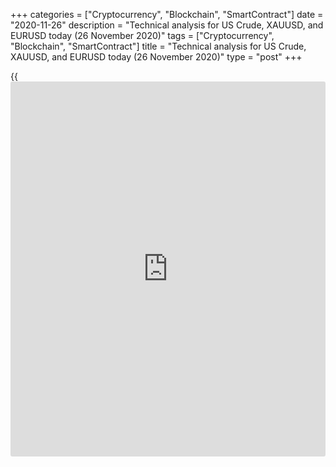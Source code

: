 +++
categories = ["Cryptocurrency", "Blockchain", "SmartContract"]
date = "2020-11-26"
description = "Technical analysis for US Crude, XAUUSD, and EURUSD today (26 November 2020)"
tags = ["Cryptocurrency", "Blockchain", "SmartContract"]
title = "Technical analysis for US Crude, XAUUSD, and EURUSD today (26 November 2020)"
type = "post"
+++

{{<iframe id="large-banner" src="https://www.bounty.group/#slide=13.0" width="100%" height="600" scrolling="no" style="border: 0px solid rgb(216, 221, 230); border-radius: 3px;">}}

2020-11-26

2020-11-26

Short-term forecast for oil, gold, and EURUSD for 26.11.2020Alex
Rodionov

I welcome my fellow traders! I have made a price forecast for US Crude,
XAUUSD, and EURUSD using a combination of margin zones methodology and
technical analysis. Based on the market analysis, I suggest entry
signals for day traders.

The Gold price consolidated below the medium-term support Target Zone 2
[1829.4 — 1820.1].

The article covers the following subjects:

## Oil price forecast for today: USCrude analysis

The oil price broke out Target Zone 2 [44.22 – 43.71]. The next growth
target is Target Zone 3 [49.32 – 48.81].

The trend key support is now in the zone of [41.32 — 40.85].

The short-term oil uptrend continues. The price consolidated above
Target Zone [45.24 – 44.77] yesterday. The next growth target is Gold
Zone [47.38 – 47.14].

Today, I recommend expecting the price correction down to the strong
supports and looking for a buy pattern.

The strong support zones are Additional Zone [44.89 - 44.77] and
Intermediary Zone [43.70 - 43.46]. If the price breaks through the local
high, we shall rearrange the support zones.

### [USCrude ][1]trading ideas for today:

  1. Buy according to the pattern in Additional Zone [44.89 - 44.77]. TakeProfit: 46.02, Gold Zone [47.38 - 47.14]. StopLoss: according to the pattern rules.

  2. Buy according to the pattern in Intermediary Zone [43.70 - 43.46]. TakeProfit: 46.02, Gold Zone [47.38 - 47.14]. StopLoss: according to the pattern rules.

* * *

## Gold price forecast for today: XAUUSD analysis

The gold price consolidated below the middle-term support Target Zone 2
[1829.4 – 1820.1]. The next downside target is in Target Zone 3 [1736.4
– 1727.1].

The traders didn’t react to TZ2, so it is not relevant to enter short
trades in the zone. I suggest we consider short entries in the
resistance zone of [1861.0 – 1850.4] or the trend key resistance [1926.8
— 1915.3].

Let us switch to the shorter timeframe. The volatility was low
yesterday. The short-term gold trend is still down. The downside target
is Gold Zone [1792.9 – 1787.2].

Yesterday’s trading ideas are relevant today. Expect a correction up to
the resistance zones, look for a sell pattern, and sell gold. You should
take a part of profits at the low of November 24.

If the price breaks out Additional Zone upside, it will be relevant to
buy up to Intermediary Zone.

### [XAUUSD][2] trading ideas for today:

  1. Sell according to the pattern in Additional Zone [1832.0 - 1829.1]. TakeProfit: 1801.5, Gold Zone [1792.9 - 1787.2]. StopLoss: according to the pattern rules.

  2. Sell according to the pattern in Intermediary Zone [1863.6 - 1857.8]. TakeProfit: 1801.5, Gold Zone [1792.9 - 1787.2]. StopLoss: according to the pattern rules.

* * *

## Euro/Dollar forecast for today: EURUSD analysis

EURUSD uptrend continues, the price breaks out the high of November 9.
The target for middle-term purchases is Target Zone 2 [1.2032 – 1.2012].
If the price consolidates above this zone, it will become a support zone
where we can enter new purchases in the middle-term.

The price is trading in the short-term uptrend, going up to Target Zone
[1.2000 - 1.1977]. The market has broken through yesterday’s high. We
should rearrange the support zones.

Today, I recommend entering purchases according to the patterns in
Additional Zone [1.1878 - 1.1873] and Intermediary Zone [1.1826 –
1.1815]. The first take profit should be at today’s high.

If the euro price is being corrected down and breaks out AZ, we could
consider selling the pair with the target in IZ. It is not relevant to
sell the euro before the price breaks out the first support zone.

### [EURUSD][3] trading ideas for today:

  1. Buy according to the pattern in Additional Zone [1.1878 - 1.1873]. TakeProfit: 1.1928, Target Zone [1.2000 - 1.1977]. StopLoss: according to the pattern rules.

  2. Buy according to the pattern in Intermediary Zone [1.1826 - 1.1815]. TakeProfit: 1.1928, Target Zone [1.2000 - 1.1977]. StopLoss: according to the pattern rules.

* * *

P.S. Did you like my article? Share it in social networks: it will be
the best “thank you" :)

Ask me questions and comment below. I’ll be glad to answer your
questions and give necessary explanations.

 **Useful links:**

  * I recommend trying to trade with a reliable broker [here][4]. The system allows you to trade by yourself or copy successful traders from all across the globe.
  * Use my promo-code BLOG for getting deposit bonus 50% on LiteForex platform. Just enter this code in the appropriate field while [depositing][5] your trading account.
  * Telegram chat for traders: <t.me/liteforexengchat>. We are sharing the signals and trading experience
  * Telegram channel with high-quality analytics, Forex reviews, training articles, and other useful things for traders <t.me/liteforex>

## Price chart of XAUUSD in real time mode

The content of this article reflects the author’s opinion and does not
necessarily reflect the official position of LiteForex. The material
published on this page is provided for informational purposes only and
should not be considered as the provision of investment advice for the
purposes of Directive 2004/39/EC.

Rate this article:

{{value}}

( {{count}} {{title}} )

   1. my.liteforex.com/trading?type=oil
   2. my.liteforex.com/trading/chart?symbol=XAUUSD
   3. my.liteforex.com/trading/chart?symbol=EURUSD
   4. my.liteforex.com/?category=analysts-opinions&slug=short-term-forecast-for-oil-gold-and-eurusd-for-26112020&openPopup=%2Fregistration%2Fpopup&utm_source=blog&utm_medium=article&utm_campaign=bonus
   5. my.liteforex.com/deposit/?category=analysts-opinions&slug=short-term-forecast-for-oil-gold-and-eurusd-for-26112020&promo_code=BLOG&utm_source=blog&utm_medium=article&utm_campaign=bonus